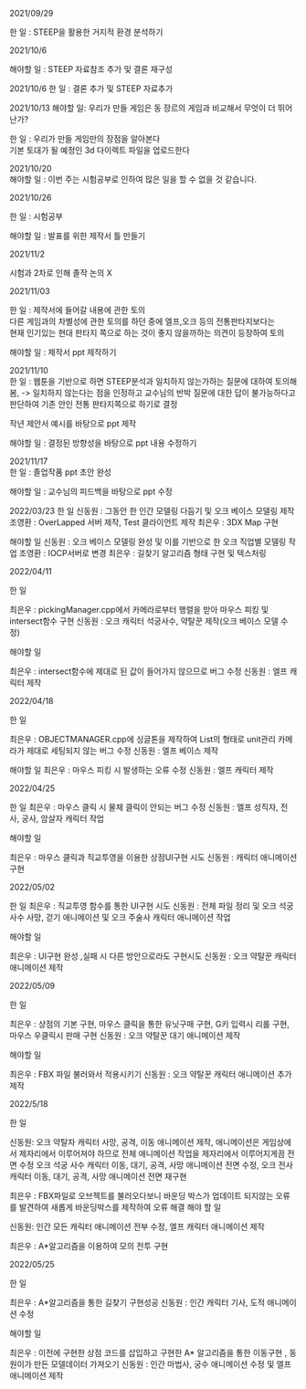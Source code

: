 2021/09/29

한 일 : STEEP을 활용한 거지적 환경 분석하기

2021/10/6

해야할 일 : STEEP 자료참조 추가 및 결론 재구성  
  
2021/10/6
한 일 : 결론 추가 및 STEEP 자료추가  
  
2021/10/13
해야할 일:   우리가 만들 게임은 동 장르의 게임과 비교해서 무엇이 더 뛰어난가?

한 일 : 우리가 만들 게임만의 장점을 알아본다  
기본 토대가 될 예정인 3d 다이렉트 파일을 업로드한다  

2021/10/20  
해야할 일 : 이번 주는 시험공부로 인하여 많은 일을 할 수 없을 것 같습니다.

2021/10/26

한 일 : 시험공부

해야할 일 : 발표를 위한 제작서 틀 만들기

2021/11/2

시험과 2차로 인해 졸작 논의 X

2021/11/03  

한 일 : 제작서에 들어갈 내용에 관한 토의  
다른 게임과의 차별성에 관한 토의를 하던 중에 엘프,오크 등의 전통판타지보다는  
현재 인기있는 현대 판타지 쪽으로 하는 것이 좋지 않을까하는 의견이 등장하여 토의  

해야할 일 : 제작서 ppt 제작하기

2021/11/10  
한 일 : 웹툰을 기반으로 하면 STEEP분석과 일치하지 않는가하는 질문에 대하여 토의해봄,
-> 일치하지 않는다는 점을 인정하고 교수님의 반박 질문에 대한 답이 불가능하다고 판단하여 기존 안인 전통 판타지쪽으로 하기로 결정

작년 제안서 예시를 바탕으로 ppt 제작

해야할 일 : 결정된 방향성을 바탕으로 ppt 내용 수정하기

2021/11/17  
한 일 : 졸업작품 ppt 초안 완성

해야할 일 : 교수님의 피드백을 바탕으로 ppt 수정

2022/03/23
한 일
신동원 : 그동안 한 인간 모델링 다듬기 및 오크 베이스 모델링 제작
조영환 : OverLapped 서버 제작, Test 클라이언트 제작
최은우 : 3DX Map 구현

해야할 일
신동원 : 오크 베이스 모델링 완성 및 이를 기반으로 한 오크 직업별 모델링 작업
조영환 : IOCP서버로 변경
최은우 : 길찾기 알고리즘 형태 구현 및 텍스처링

2022/04/11

한 일

최은우 : pickingManager.cpp에서 카메라로부터 행렬을 받아 마우스 피킹 및 intersect함수 구현
신동원 : 오크 캐릭터 석궁사수, 약탈꾼 제작(오크 베이스 모델 수정)

해야할 일 

최은우 : intersect함수에 제대로 된 값이 들어가지 않으므로 버그 수정
신동원 : 엘프 캐릭터 제작

2022/04/18

한 일

최은우 : OBJECTMANAGER.cpp에 싱글톤을 제작하여 List의 형태로 unit관리
카메라가 제대로 세팅되지 않는 버그 수정
신동원 : 엘프 베이스 제작

해야할 일
최은우 : 마우스 피킹 시 발생하는 오류 수정
신동원 : 엘프 캐릭터 제작

2022/04/25

한 일
최은우 : 마우스 클릭 시 물체 클릭이 안되는 버그 수정
신동원 : 엘프 성직자, 전사, 궁사, 암살자 캐릭터 작업

해야할 일

최은우 : 마우스 클릭과 직교투영을 이용한 상점UI구현 시도
신동원 : 캐릭터 애니메이션 구현

2022/05/02

한 일
최은우 : 직교투영 함수를 통한 UI구현 시도
신동원 : 전체 파일 정리 및 오크 석궁사수 사망, 걷기 애니메이션 및 오크 주술사 캐릭터 애니메이션 작업

해야할 일

최은우 : UI구현 완성 ,실패 시 다른 방안으로라도 구현시도
신동원 : 오크 약탈꾼 캐릭터 애니메이션 제작

2022/05/09

한 일

최은우 : 상점의 기본 구현, 마우스 클릭을 통한 유닛구매 구현, G키 입력시 리롤 구현, 마우스 우클릭시 판매 구현
신동원 : 오크 약탈꾼 대기 애니메이션 제작

해야할 일 

최은우 : FBX 파일 불러와서 적용시키기
신동원 : 오크 약탈꾼 캐릭터 애니메이션 추가 제작

2022/5/18

한 일 

신동원: 오크 약탈자 캐릭터 사망, 공격, 이동 애니메이션 제작, 애니메이션은 게임상에서 제자리에서 이루어져야 하므로 전체 애니메이션 작업을 제자리에서 이루어지게끔 전면 수정
오크 석궁 사수 캐릭터 이동, 대기, 공격, 사망 애니메이션 전면 수정, 오크 전사 캐릭터 이동, 대기, 공격, 사망 애니메이션 전면 재구현

최은우 : FBX파일로 오브젝트를 불러오다보니 바운딩 박스가 업데이트 되지않는 오류를 발견하여 새롭게 바운딩박스를 제작하여 오류 해결
해야 할 일

신동원: 인간 모든 캐릭터 애니메이션 전부 수정, 엘프 캐릭터 애니메이션 제작

최은우 : A*알고리즘을 이용하여 모의 전투 구현

2022/05/25

한 일

최은우 : A*알고리즘을 통한 길찾기 구현성공
신동원 : 인간 캐릭터 기사, 도적 애니메이션 수정

해야할 일 

최은우 : 이전에 구현한 상점 코드를 삽입하고 구현한 A* 알고리즘을 통한 이동구현 , 동원이가 만든 모델데이터 가져오기
신동원 : 인간 마법사, 궁수 애니메이션 수정 및 엘프 애니메이션 제작 
